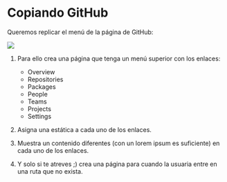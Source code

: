 # Copiando GitHub

Queremos replicar el menú de la página de GitHub:

![](https://774018087-files.gitbook.io/~/files/v0/b/gitbook-28427.appspot.com/o/assets%2F-MdR67vc7P9nPSm8gsCY%2Fsync%2F1a92d4d7d1ae2b4c4be2c2852afc536cab9e141a.png?generation=1632825095365141&alt=media)

1. Para ello crea una página que tenga un menú superior con los enlaces:

   - Overview
   - Repositories
   - Packages
   - People
   - Teams
   - Projects
   - Settings

2. Asigna una estática a cada uno de los enlaces.
3. Muestra un contenido diferentes (con un lorem ipsum es suficiente) en cada uno de los enlaces.
4. Y solo si te atreves ;) crea una página para cuando la usuaria entre en una ruta que no exista.
